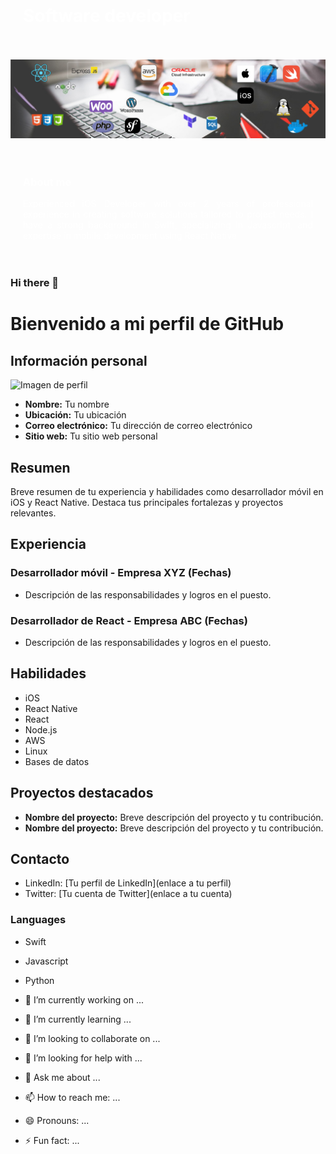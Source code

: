 <div align="center" style="background-color: #00000; color:#ffffff; padding: 20px;">
    <h1 align="left" style="color:#ffffff">Software developer</h1>
</div>

![](Galery/portada2_1.png)

<div align="center" style="background-color: #00000; color:#ffffff; padding: 20px;">
    <h3 align="justify" style="color:#ffffff">About me</h3>
    <p align="justify" style="color:#ffffff">Experienced iOS Developer with over 2 years of professional experience in creating software solutions tailored to
project needs. I have a strong background in Swift, specializing in Javascript, and expertise in mobile development
using React Native</p>
</div>

### Hi there 👋

# Bienvenido a mi perfil de GitHub

## Información personal

![Imagen de perfil](ruta/a/imagen.png)

- **Nombre:** Tu nombre
- **Ubicación:** Tu ubicación
- **Correo electrónico:** Tu dirección de correo electrónico
- **Sitio web:** Tu sitio web personal

## Resumen

Breve resumen de tu experiencia y habilidades como desarrollador móvil en iOS y React Native. Destaca tus principales fortalezas y proyectos relevantes.

## Experiencia

### Desarrollador móvil - Empresa XYZ (Fechas)

- Descripción de las responsabilidades y logros en el puesto.

### Desarrollador de React - Empresa ABC (Fechas)

- Descripción de las responsabilidades y logros en el puesto.

## Habilidades

- iOS
- React Native
- React
- Node.js
- AWS
- Linux
- Bases de datos

## Proyectos destacados

- **Nombre del proyecto:** Breve descripción del proyecto y tu contribución.
- **Nombre del proyecto:** Breve descripción del proyecto y tu contribución.

## Contacto

- LinkedIn: [Tu perfil de LinkedIn](enlace a tu perfil)
- Twitter: [Tu cuenta de Twitter](enlace a tu cuenta)




### Languages
- Swift
- Javascript
- Python

- 🔭 I’m currently working on ...
- 🌱 I’m currently learning ...
- 👯 I’m looking to collaborate on ...
- 🤔 I’m looking for help with ...
- 💬 Ask me about ...
- 📫 How to reach me: ...
- 😄 Pronouns: ...
- ⚡ Fun fact: ...

<!--
**LeninJimenezTorres/LeninJimenezTorres** is a ✨ _special_ ✨ repository because its `README.md` (this file) appears on your GitHub profile.

Here are some ideas to get you started:

- 🔭 I’m currently working on ...
- 🌱 I’m currently learning ...
- 👯 I’m looking to collaborate on ...
- 🤔 I’m looking for help with ...
- 💬 Ask me about ...
- 📫 How to reach me: ...
- 😄 Pronouns: ...
- ⚡ Fun fact: ...
-->
